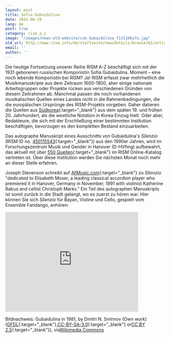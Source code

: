 ```yaml
---
layout: post
title: Sofia Gubaidulina
date: 2015-06-29
lang: de
post: true
category: rism_a_z
image: "/images/news-old-website/csm_Gubaidulina_f1311d6a7a.jpg"
old_url: http://www.rism.info/de/startseite/newsdetails/browse/62/article/64/rism-a-z-sofia-gubaidulina.html
email: ''
author: ''
---
```



Die heutige Fortsetzung unserer Reihe RISM A-Z beschäftigt sich mit der 1931 geborenen russischen Komponistin Sofia Gubaidulina. Moment – eine noch lebende Komponistin bei RISM? Ja! RISM erfasst zwar mehrheitlich die Musikmanuskripte aus dem Zeitraum 1600-1800, aber einige nationale Arbeitsgruppen oder Projekte rücken aus verschiedenen Gründen von diesem Zeitrahmen ab. Manchmal passen die noch vorhandenen musikalischen Quellen eines Landes nicht in die Rahmenbedingungen, die die europäischen Ursprünge des RISM-Projekts vorgeben. Daher datieren die Quellen aus [Südkorea](https://opac.rism.info/search?View=rism&siglum=ROK-*){:target="_blank"} aus dem späten 19. und frühen 20. Jahrhundert, als die westliche Notation in Korea Einzug hielt. Oder aber, Redakteure, die sich mit der Erschließung einer bestimmten Institution beschäftigen, bevorzugen es den kompletten Bestand einzuarbeiten.

Das autographe Manuskript eines Ausschnitts von Gubaidulina's _Silenzio_ (RISM ID no. [450115543](https://opac.rism.info/search?id=450115543){:target="_blank"}) aus den 1990er Jahren, wird im Forschungszentrum Musik und Gender in Hanover (D-HVfmg) aufbewahrt, das aktuell mit über [550 Quellen](https://opac.rism.info/search?View=rism&siglum=D-HVfmg){:target="_blank"} im RISM Online-Katalog vertreten ist. Über diese Institution werden Sie nächsten Monat noch mehr an dieser Stelle erfahren.

Joseph Stevenson schreibt auf [AllMusic.com](http://www.allmusic.com/composition/silenzio-pieces-5-for-bayan-violin-cello-mc0002427101){:target="_blank"} zu _Silenzio_ "dedicated to Elisabeth Moser, a leading classical accordion player who premiered it in Hanover, Germany in November, 1991 with violinist Katherine Rabus and cellist Christoph Marks." Ein Teil des autographen Manuskripts ist somit zurück in die Stadt gelangt, wo es zuerst zu hören war. Hier können Sie sich _Silenzio_ für Bayan, Violine und Cello, gespielt vom Ensemble Fandango, anhören:



<iframe width="420" height="315" src="https://www.youtube.com/embed/jIMJB92Hifc" frameborder="0" allowfullscreen></iframe>



Bildnachweis: Gubaidulina in 1981, by Dmitri N. Smirnov (Own work) ([GFDL](http://www.gnu.org/copyleft/fdl.html){:target="_blank"},[CC-BY-SA-3.0](http://creativecommons.org/licenses/by-sa/3.0/){:target="_blank"} or[CC BY 2.5](http://creativecommons.org/licenses/by/2.5){:target="_blank"}), via[Wikimedia Commons](http://rism.info/http:// "external-link-new-window")

